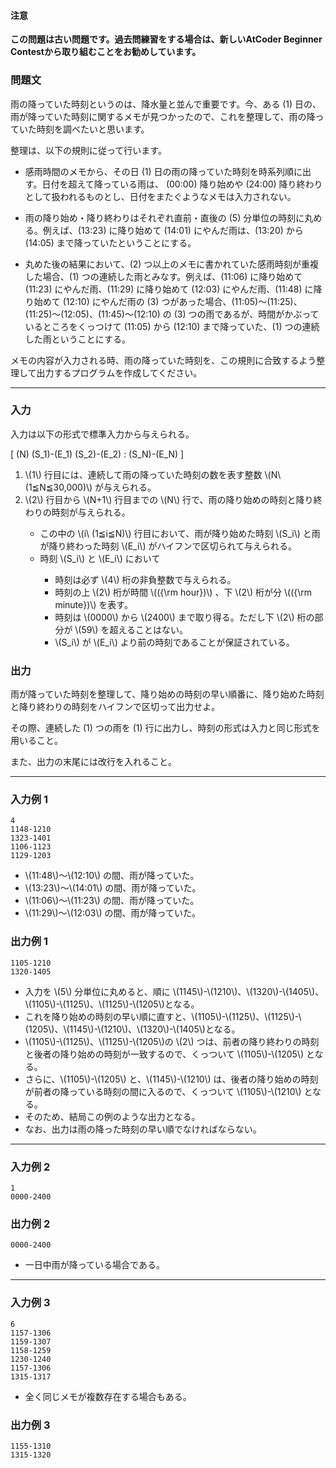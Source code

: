 <div>

<div>

#### **注意**

<p>
<b>
この問題は古い問題です。過去問練習をする場合は、新しいAtCoder Beginner Contestから取り組むことをお勧めしています。</b>
</p>

### **問題文**

<section>

雨の降っていた時刻というのは、降水量と並んで重要です。今、ある \(1\) 日の、雨が降っていた時刻に関するメモが見つかったので、これを整理して、雨の降っていた時刻を調べたいと思います。


整理は、以下の規則に従って行います。
<ul>
<li>

感雨時間のメモから、その日 \(1\) 日の雨の降っていた時刻を時系列順に出す。日付を超えて降っている雨は、 \(00:00\) 降り始めや \(24:00\) 降り終わりとして扱われるものとし、日付をまたぐようなメモは入力されない。
</li>
<li>

雨の降り始め・降り終わりはそれぞれ直前・直後の \(5\) 分単位の時刻に丸める。例えば、\(13:23\) に降り始めて \(14:01\) にやんだ雨は、\(13:20\) から \(14:05\) まで降っていたということにする。
</li>
<li>

丸めた後の結果において、\(2\) つ以上のメモに書かれていた感雨時刻が重複した場合、\(1\) つの連続した雨とみなす。例えば、\(11:06\) に降り始めて \(11:23\) にやんだ雨、\(11:29\) に降り始めて \(12:03\) にやんだ雨、\(11:48\) に降り始めて \(12:10\) にやんだ雨の \(3\) つがあった場合、\(11:05\)〜\(11:25\)、\(11:25\)〜\(12:05\)、\(11:45\)〜\(12:10\) の \(3\) つの雨であるが、時間がかぶっているところをくっつけて \(11:05\) から \(12:10\) まで降っていた、\(1\) つの連続した雨ということにする。
</li>
</ul>


メモの内容が入力される時、雨の降っていた時刻を、この規則に合致するよう整理して出力するプログラムを作成してください。
</section>
</div>

---

<div>

### **入力**

<section>

入力は以下の形式で標準入力から与えられる。

\[
\(N\)
\(S_1\)-\(E_1\)
\(S_2\)-\(E_2\)
:
\(S_N\)-\(E_N\)
\]

<ol>
<li>
\(1\) 行目には、連続して雨の降っていた時刻の数を表す整数 \(N\ (1≦N≦30,000)\) が与えられる。</li>
<li>
\(2\) 行目から \(N+1\) 行目までの \(N\) 行で、雨の降り始めの時刻と降り終わりの時刻が与えられる。</li>
<ul>
<li>
この中の \(i\ (1≦i≦N)\) 行目において、雨が降り始めた時刻 \(S_i\) と雨が降り終わった時刻 \(E_i\) がハイフンで区切られて与えられる。</li>
<li>
時刻 \(S_i\) と \(E_i\) において</li>
<ul>
<li>
時刻は必ず \(4\) 桁の非負整数で与えられる。</li>
<li>
時刻の上 \(2\) 桁が時間 \(({\rm hour})\) 、下 \(2\) 桁が分 \(({\rm minute})\) を表す。</li>
<li>
時刻は \(0000\) から \(2400\) まで取り得る。ただし下 \(2\) 桁の部分が \(59\) を超えることはない。</li>
<li>
\(S_i\) が \(E_i\) より前の時刻であることが保証されている。</li>
</ul>
</ul>
</ol>
</section>
</div>
<div>

### **出力**

<section>

雨が降っていた時刻を整理して、降り始めの時刻の早い順番に、降り始めた時刻と降り終わりの時刻をハイフンで区切って出力せよ。

その際、連続した \(1\) つの雨を \(1\) 行に出力し、時刻の形式は入力と同じ形式を用いること。

また、出力の末尾には改行を入れること。
</section>
</div>

---

<div>

### **入力例 1**

<section>

```
4
1148-1210
1323-1401
1106-1123
1129-1203
```

<ul>
<li>
\(11:48\)〜\(12:10\) の間、雨が降っていた。</li>
<li>
\(13:23\)〜\(14:01\) の間、雨が降っていた。</li>
<li>
\(11:06\)〜\(11:23\) の間、雨が降っていた。</li>
<li>
\(11:29\)〜\(12:03\) の間、雨が降っていた。</li>
</ul>
</section>
</div>
<div>

### **出力例 1**

<section>

```
1105-1210
1320-1405
```

<ul>
<li>
入力を \(5\) 分単位に丸めると、順に \(1145\)-\(1210\)、\(1320\)-\(1405\)、\(1105\)-\(1125\)、\(1125\)-\(1205\)となる。</li>
<li>
これを降り始めの時刻の早い順に直すと、\(1105\)-\(1125\)、\(1125\)-\(1205\)、\(1145\)-\(1210\)、\(1320\)-\(1405\)となる。</li>
<li>
\(1105\)-\(1125\)、\(1125\)-\(1205\)の \(2\) つは、前者の降り終わりの時刻と後者の降り始めの時刻が一致するので、くっついて \(1105\)-\(1205\) となる。</li>
<li>
さらに、\(1105\)-\(1205\) と、\(1145\)-\(1210\) は、後者の降り始めの時刻が前者の降っている時刻の間に入るので、くっついて \(1105\)-\(1210\) となる。</li>
<li>
そのため、結局この例のような出力となる。</li>
<li>
なお、出力は雨の降った時刻の早い順でなければならない。</li>
</ul>
</section>
</div>

---

<div>

### **入力例 2**

<section>

```
1
0000-2400
```

</section>
</div>
<div>

### **出力例 2**

<section>

```
0000-2400
```

<ul>
<li>
一日中雨が降っている場合である。</li>
</ul>
</section>
</div>

---

<div>

### **入力例 3**

<section>

```
6
1157-1306
1159-1307
1158-1259
1230-1240
1157-1306
1315-1317
```

<ul>
<li>
全く同じメモが複数存在する場合もある。</li>
</ul>
</section>
</div>
<div>

### **出力例 3**

<section>

```
1155-1310
1315-1320
```

</section>
</div>

</div>
